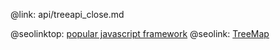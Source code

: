 @link: api/treeapi_close.md

@seolinktop: [popular javascript framework](https://webix.com)
@seolink: [TreeMap](https://webix.com/widget/treemap/)